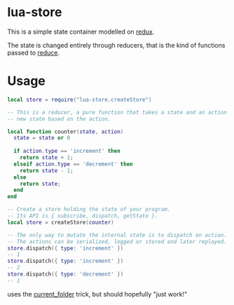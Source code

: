 # lua-store
This is a simple state container modelled on [redux](https://github.com/rackt/redux).

The state is changed entirely through reducers, that is the kind of functions passed to [reduce](http://mirven.github.io/underscore.lua/#reduce).

# Usage


```lua
local store = require("lua-store.createStore")

-- This is a reducer, a pure function that takes a state and an action and returns a
-- new state based on the action.

local function counter(state, action)
  state = state or 0
  
  if action.type == 'increment' then
	return state + 1;
  elseif action.type == 'decrement' then
	return state - 1;
  else
	return state;
  end
end

-- Create a store holding the state of your program.
-- Its API is { subscribe, dispatch, getState }.
local store = createStore(counter)

-- The only way to mutate the internal state is to dispatch an action.
-- The actions can be serialized, logged or stored and later replayed.
store.dispatch({ type: 'increment' })
-- 1
store.dispatch({ type: 'increment' })
-- 2
store.dispatch({ type: 'decrement' })
-- 1
```

uses the [current_folder](http://kiki.to/blog/2014/04/12/rule-5-beware-of-multiple-files/) trick, but should hopefully "just work!"  